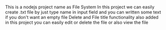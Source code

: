 This is a nodejs project name as File System 
In this project we can easily create .txt file by just type name in input field and you can written some text if you don't want an empty file 
Delete and File title functionality also added in this project you can easily edit or delete the file or also view the file 
